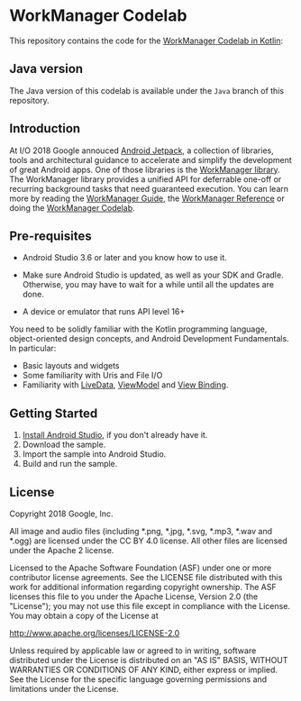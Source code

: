 WorkManager Codelab
===================================

This repository contains the code for the 
[WorkManager Codelab in Kotlin](https://codelabs.developers.google.com/codelabs/android-workmanager-kt):

Java version
--------------

The Java version of this codelab is available under the `Java` branch of
this repository.

Introduction
------------

At I/O 2018 Google annouced [Android Jetpack](https://d.android.com//jetpack/),
a collection of libraries, tools and architectural guidance to accelerate and simplify the
development of great Android apps. One of those libraries is the
[WorkManager library](https://d.android.com/topic/libraries/architecture/workmanager/).
The WorkManager library provides a unified API for deferrable one-off or recurring background tasks
that need guaranteed execution. You can learn more by reading the
[WorkManager Guide](https://d.android.com/topic/libraries/architecture/workmanager/), the
[WorkManager Reference](https://d.android.com/reference/kotlin/androidx/work/package-summary) or
doing the
[WorkManager Codelab](https://codelabs.developers.google.com/codelabs/android-workmanager-kt).

Pre-requisites
--------------

* Android Studio 3.6 or later and you know how to use it.

* Make sure Android Studio is updated, as well as your SDK and Gradle.
Otherwise, you may have to wait for a while until all the updates are done.

* A device or emulator that runs API level 16+

You need to be solidly familiar with the Kotlin programming language,
object-oriented design concepts, and Android Development Fundamentals.
In particular:

* Basic layouts and widgets
* Some familiarity with Uris and File I/O
* Familiarity with [LiveData](https://d.android.com/topic/libraries/architecture/livedata),
   [ViewModel](https://d.android.com/topic/libraries/architecture/viewmodel) and
   [View Binding](https://d.android.com/topic/libraries/view-binding).

Getting Started
---------------

1. [Install Android Studio](https://d.android.com/studio/install.html),
if you don't already have it.
2. Download the sample.
2. Import the sample into Android Studio.
3. Build and run the sample.

License
-------

Copyright 2018 Google, Inc.

All image and audio files (including *.png, *.jpg, *.svg, *.mp3, *.wav
and *.ogg) are licensed under the CC BY 4.0 license. All other files are
licensed under the Apache 2 license.

Licensed to the Apache Software Foundation (ASF) under one or more contributor
license agreements.  See the LICENSE file distributed with this work for
additional information regarding copyright ownership.  The ASF licenses this
file to you under the Apache License, Version 2.0 (the "License"); you may not
use this file except in compliance with the License.  You may obtain a copy of
the License at

  http://www.apache.org/licenses/LICENSE-2.0

Unless required by applicable law or agreed to in writing, software
distributed under the License is distributed on an "AS IS" BASIS, WITHOUT
WARRANTIES OR CONDITIONS OF ANY KIND, either express or implied.  See the
License for the specific language governing permissions and limitations under
the License.
